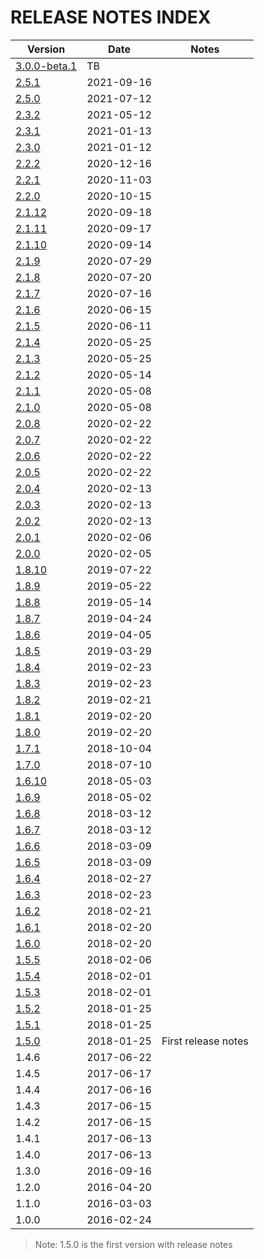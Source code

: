 # RELEASE NOTES INDEX

| Version                                       | Date       | Notes               |
|-----------------------------------------------|------------|---------------------|
| [3.0.0-beta.1](RELEASE_NOTES_3.0.0-beta.1.md) | TB         |                     |
| [2.5.1](RELEASE_NOTES_2.5.1.md)               | 2021-09-16 |                     |
| [2.5.0](RELEASE_NOTES_2.5.0.md)               | 2021-07-12 |                     |
| [2.3.2](RELEASE_NOTES_2.3.2.md)               | 2021-05-12 |                     |
| [2.3.1](RELEASE_NOTES_2.3.1.md)               | 2021-01-13 |                     |
| [2.3.0](RELEASE_NOTES_2.3.0.md)               | 2021-01-12 |                     |
| [2.2.2](RELEASE_NOTES_2.2.2.md)               | 2020-12-16 |                     |
| [2.2.1](RELEASE_NOTES_2.2.1.md)               | 2020-11-03 |                     |
| [2.2.0](RELEASE_NOTES_2.2.0.md)               | 2020-10-15 |                     |
| [2.1.12](RELEASE_NOTES_2.1.12.md)             | 2020-09-18 |                     |
| [2.1.11](RELEASE_NOTES_2.1.11.md)             | 2020-09-17 |                     |
| [2.1.10](RELEASE_NOTES_2.1.10.md)             | 2020-09-14 |                     |
| [2.1.9](RELEASE_NOTES_2.1.9.md)               | 2020-07-29 |                     |
| [2.1.8](RELEASE_NOTES_2.1.8.md)               | 2020-07-20 |                     |
| [2.1.7](RELEASE_NOTES_2.1.7.md)               | 2020-07-16 |                     |
| [2.1.6](RELEASE_NOTES_2.1.6.md)               | 2020-06-15 |                     |
| [2.1.5](RELEASE_NOTES_2.1.5.md)               | 2020-06-11 |                     |
| [2.1.4](RELEASE_NOTES_2.1.4.md)               | 2020-05-25 |                     |
| [2.1.3](RELEASE_NOTES_2.1.3.md)               | 2020-05-25 |                     |
| [2.1.2](RELEASE_NOTES_2.1.2.md)               | 2020-05-14 |                     |
| [2.1.1](RELEASE_NOTES_2.1.1.md)               | 2020-05-08 |                     |
| [2.1.0](RELEASE_NOTES_2.1.0.md)               | 2020-05-08 |                     |
| [2.0.8](RELEASE_NOTES_2.0.8.md)               | 2020-02-22 |                     |
| [2.0.7](RELEASE_NOTES_2.0.7.md)               | 2020-02-22 |                     |
| [2.0.6](RELEASE_NOTES_2.0.6.md)               | 2020-02-22 |                     |
| [2.0.5](RELEASE_NOTES_2.0.5.md)               | 2020-02-22 |                     |
| [2.0.4](RELEASE_NOTES_2.0.4.md)               | 2020-02-13 |                     |
| [2.0.3](RELEASE_NOTES_2.0.3.md)               | 2020-02-13 |                     |
| [2.0.2](RELEASE_NOTES_2.0.2.md)               | 2020-02-13 |                     |
| [2.0.1](RELEASE_NOTES_2.0.1.md)               | 2020-02-06 |                     |
| [2.0.0](RELEASE_NOTES_2.0.0.md)               | 2020-02-05 |                     |
| [1.8.10](RELEASE_NOTES_1.8.10.md)             | 2019-07-22 |                     |
| [1.8.9](RELEASE_NOTES_1.8.9.md)               | 2019-05-22 |                     |
| [1.8.8](RELEASE_NOTES_1.8.8.md)               | 2019-05-14 |                     |
| [1.8.7](RELEASE_NOTES_1.8.7.md)               | 2019-04-24 |                     |
| [1.8.6](RELEASE_NOTES_1.8.6.md)               | 2019-04-05 |                     |
| [1.8.5](RELEASE_NOTES_1.8.5.md)               | 2019-03-29 |                     |
| [1.8.4](RELEASE_NOTES_1.8.4.md)               | 2019-02-23 |                     |
| [1.8.3](RELEASE_NOTES_1.8.3.md)               | 2019-02-23 |                     |
| [1.8.2](RELEASE_NOTES_1.8.2.md)               | 2019-02-21 |                     |
| [1.8.1](RELEASE_NOTES_1.8.1.md)               | 2019-02-20 |                     |
| [1.8.0](RELEASE_NOTES_1.8.0.md)               | 2019-02-20 |                     |
| [1.7.1](RELEASE_NOTES_1.7.1.md)               | 2018-10-04 |                     |
| [1.7.0](RELEASE_NOTES_1.7.0.md)               | 2018-07-10 |                     |
| [1.6.10](RELEASE_NOTES_1.6.10.md)             | 2018-05-03 |                     |
| [1.6.9](RELEASE_NOTES_1.6.9.md)               | 2018-05-02 |                     |
| [1.6.8](RELEASE_NOTES_1.6.8.md)               | 2018-03-12 |                     |
| [1.6.7](RELEASE_NOTES_1.6.7.md)               | 2018-03-12 |                     |
| [1.6.6](RELEASE_NOTES_1.6.6.md)               | 2018-03-09 |                     |
| [1.6.5](RELEASE_NOTES_1.6.5.md)               | 2018-03-09 |                     |
| [1.6.4](RELEASE_NOTES_1.6.4.md)               | 2018-02-27 |                     |
| [1.6.3](RELEASE_NOTES_1.6.3.md)               | 2018-02-23 |                     |
| [1.6.2](RELEASE_NOTES_1.6.2.md)               | 2018-02-21 |                     |
| [1.6.1](RELEASE_NOTES_1.6.1.md)               | 2018-02-20 |                     |
| [1.6.0](RELEASE_NOTES_1.6.0.md)               | 2018-02-20 |                     |
| [1.5.5](RELEASE_NOTES_1.5.5.md)               | 2018-02-06 |                     |
| [1.5.4](RELEASE_NOTES_1.5.4.md)               | 2018-02-01 |                     |
| [1.5.3](RELEASE_NOTES_1.5.3.md)               | 2018-02-01 |                     |
| [1.5.2](RELEASE_NOTES_1.5.2.md)               | 2018-01-25 |                     |
| [1.5.1](RELEASE_NOTES_1.5.1.md)               | 2018-01-25 |                     |
| [1.5.0](RELEASE_NOTES_1.5.0.md)               | 2018-01-25 | First release notes |
| 1.4.6                                         | 2017-06-22 |                     |
| 1.4.5                                         | 2017-06-17 |                     |
| 1.4.4                                         | 2017-06-16 |                     |
| 1.4.3                                         | 2017-06-15 |                     |
| 1.4.2                                         | 2017-06-15 |                     |
| 1.4.1                                         | 2017-06-13 |                     |
| 1.4.0                                         | 2017-06-13 |                     |
| 1.3.0                                         | 2016-09-16 |                     |
| 1.2.0                                         | 2016-04-20 |                     |
| 1.1.0                                         | 2016-03-03 |                     |
| 1.0.0                                         | 2016-02-24 |                     |

> Note: 1.5.0 is the first version with release notes
